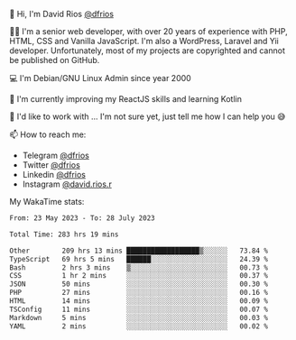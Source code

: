 👋 Hi, I'm David Rios [@dfrios](https://github.com/dfrios)

👨‍💻 I'm a senior web developer, with over 20 years of experience with PHP, HTML, CSS and Vanilla JavaScript. I'm also a WordPress, Laravel and Yii developer. Unfortunately, most of my projects are copyrighted and cannot be published on GitHub.

💻 I'm Debian/GNU Linux Admin since year 2000

🌱 I'm currently improving my ReactJS skills and learning Kotlin

💞️ I'd like to work with ... I'm not sure yet, just tell me how I can help you 😅


📫 How to reach me:
* Telegram [@dfrios](https://t.me/dfrios)
* Twitter [@dfrios](https://twitter.com/dfrios)
* Linkedin [@dfrios](https://linkedin.com/in/dfrios)
* Instagram [@david.rios.r](https://instagram.com/david.rios.r)



My WakaTime stats:
<!--START_SECTION:waka-->

```txt
From: 23 May 2023 - To: 28 July 2023

Total Time: 283 hrs 19 mins

Other        209 hrs 13 mins ██████████████████▒░░░░░░   73.84 %
TypeScript   69 hrs 5 mins   ██████░░░░░░░░░░░░░░░░░░░   24.39 %
Bash         2 hrs 3 mins    ▒░░░░░░░░░░░░░░░░░░░░░░░░   00.73 %
CSS          1 hr 2 mins     ░░░░░░░░░░░░░░░░░░░░░░░░░   00.37 %
JSON         50 mins         ░░░░░░░░░░░░░░░░░░░░░░░░░   00.30 %
PHP          27 mins         ░░░░░░░░░░░░░░░░░░░░░░░░░   00.16 %
HTML         14 mins         ░░░░░░░░░░░░░░░░░░░░░░░░░   00.09 %
TSConfig     11 mins         ░░░░░░░░░░░░░░░░░░░░░░░░░   00.07 %
Markdown     5 mins          ░░░░░░░░░░░░░░░░░░░░░░░░░   00.03 %
YAML         2 mins          ░░░░░░░░░░░░░░░░░░░░░░░░░   00.02 %
```

<!--END_SECTION:waka-->
